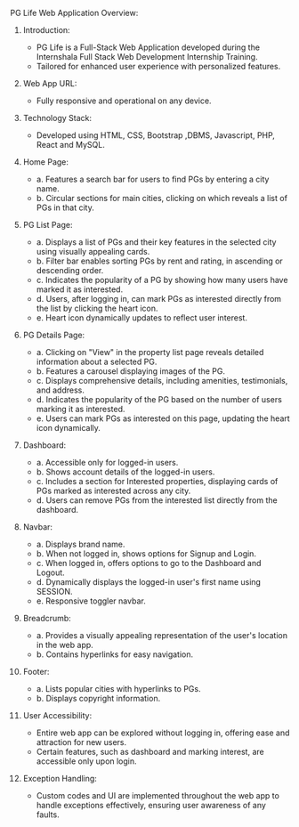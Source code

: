 

PG Life Web Application Overview:

1. Introduction:
   - PG Life is a Full-Stack Web Application developed during the Internshala Full Stack Web Development Internship Training.
   - Tailored for enhanced user experience with personalized features.

2. Web App URL:
   - Fully responsive and operational on any device.

3. Technology Stack:
   - Developed using HTML, CSS, Bootstrap ,DBMS, Javascript, PHP, React and MySQL.

4. Home Page:
   - a. Features a search bar for users to find PGs by entering a city name.
   - b. Circular sections for main cities, clicking on which reveals a list of PGs in that city.

5. PG List Page:
   - a. Displays a list of PGs and their key features in the selected city using visually appealing cards.
   - b. Filter bar enables sorting PGs by rent and rating, in ascending or descending order.
   - c. Indicates the popularity of a PG by showing how many users have marked it as interested.
   - d. Users, after logging in, can mark PGs as interested directly from the list by clicking the heart icon.
   - e. Heart icon dynamically updates to reflect user interest.

6. PG Details Page:
   - a. Clicking on "View" in the property list page reveals detailed information about a selected PG.
   - b. Features a carousel displaying images of the PG.
   - c. Displays comprehensive details, including amenities, testimonials, and address.
   - d. Indicates the popularity of the PG based on the number of users marking it as interested.
   - e. Users can mark PGs as interested on this page, updating the heart icon dynamically.

7. Dashboard:
   - a. Accessible only for logged-in users.
   - b. Shows account details of the logged-in users.
   - c. Includes a section for Interested properties, displaying cards of PGs marked as interested across any city.
   - d. Users can remove PGs from the interested list directly from the dashboard.

8. Navbar:
   - a. Displays brand name.
   - b. When not logged in, shows options for Signup and Login.
   - c. When logged in, offers options to go to the Dashboard and Logout.
   - d. Dynamically displays the logged-in user's first name using SESSION.
   - e. Responsive toggler navbar.

9. Breadcrumb:
   - a. Provides a visually appealing representation of the user's location in the web app.
   - b. Contains hyperlinks for easy navigation.

10. Footer:
    - a. Lists popular cities with hyperlinks to PGs.
    - b. Displays copyright information.

11. User Accessibility:
    - Entire web app can be explored without logging in, offering ease and attraction for new users.
    - Certain features, such as dashboard and marking interest, are accessible only upon login.

12. Exception Handling:
    - Custom codes and UI are implemented throughout the web app to handle exceptions effectively, ensuring user awareness of any faults.
